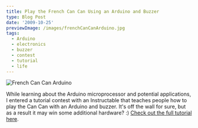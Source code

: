 ```yaml
---
title: Play the French Can Can Using an Arduino and Buzzer
type: Blog Post
date: '2009-10-25'
previewImage: /images/frenchCanCanArduino.jpg
tags:
  - Arduino
  - electronics
  - buzzer
  - contest
  - tutorial
  - life
---
```

![French Can Can Arduino](/images/frenchCanCanArduino.jpg)

While learning about the Arduino microprocessor and potential applications, I entered a tutorial contest with an Instructable that teaches people how to play the Can Can with an Arduino and buzzer. It's off the wall for sure, but as a result it may win some additional hardware? :) [Check out the full tutorial here](https://www.instructables.com/Play-the-French-Can-Can-Using-an-Arduino-and-Buzze/).

